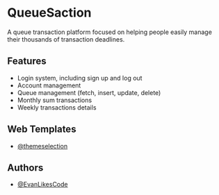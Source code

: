 
# QueueSaction

A queue transaction platform focused on helping people easily manage their thousands of transaction deadlines.


## Features

- Login system, including sign up and log out
- Account management
- Queue management (fetch, insert, update, delete)
- Monthly sum transactions
- Weekly transactions details


## Web Templates
- [@themeselection](https://github.com/themeselection/sneat-bootstrap-html-admin-template-free)


## Authors

- [@EvanLikesCode](https://github.com/Evanlikescode/)

